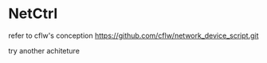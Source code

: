 # NetCtrl
refer to cflw's conception
https://github.com/cflw/network_device_script.git

try another achiteture